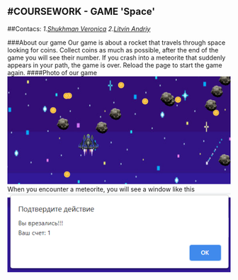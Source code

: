 #COURSEWORK - GAME 'Space'
---
##Contacs:
_1.[Shukhman Veronica](https://github.com/nikelyandjelo)_
_2.[Litvin Andriy](https://github.com/Kapitan69)_

###About our game
Our game is about a rocket that travels through space looking for coins. Collect coins as much as possible, after the end of the game you will see their number. If you crash into a meteorite that suddenly appears in your path, the game is over. Reload the page to start the game again.
####Photo of our game
![](images/game.png )
When you encounter a meteorite, you will see a window like this
![](images/collision.png )
